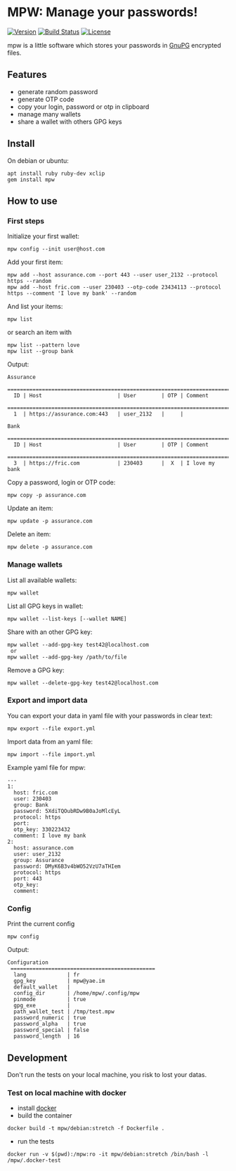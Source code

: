 # MPW: Manage your passwords!
[![Version](https://img.shields.io/badge/latest_version-4.2.2-green.svg)](https://github.com/nishiki/manage-password/releases)
[![Build Status](https://travis-ci.org/nishiki/manage-password.svg?branch=master)](https://travis-ci.org/nishiki/manage-password)
[![License](https://img.shields.io/badge/license-GPL--2.0-blue.svg)](https://github.com/nishiki/manage-password/blob/master/LICENSE)

mpw is a little software which stores your passwords in [GnuPG](http://www.gnupg.org/) encrypted files.

## Features

 * generate random password
 * generate OTP code
 * copy your login, password or otp in clipboard
 * manage many wallets
 * share a wallet with others GPG keys

## Install

On debian or ubuntu:
```
apt install ruby ruby-dev xclip
gem install mpw
```

## How to use
### First steps

Initialize your first wallet:
```
mpw config --init user@host.com
```

Add your first item:
```
mpw add --host assurance.com --port 443 --user user_2132 --protocol https --random
mpw add --host fric.com --user 230403 --otp-code 23434113 --protocol https --comment 'I love my bank' --random

```

And list your items:
```
mpw list
```
or search an item with
```
mpw list --pattern love
mpw list --group bank
```

Output:
```
Assurance
 ==========================================================================
  ID | Host                        | User        | OTP | Comment          
 ==========================================================================
  1  | https://assurance.com:443   | user_2132   |     |                  

Bank
 ==========================================================================
  ID | Host                        | User        | OTP | Comment          
 ==========================================================================
  3  | https://fric.com            | 230403      |  X  | I love my bank   
```

Copy a password, login or OTP code:
```
mpw copy -p assurance.com
```

Update an item:
```
mpw update -p assurance.com
```

Delete an item:
```
mpw delete -p assurance.com
```

### Manage wallets

List all available wallets:
```
mpw wallet
```

List all GPG keys in wallet:
```
mpw wallet --list-keys [--wallet NAME]
```

Share with an other GPG key:
```
mpw wallet --add-gpg-key test42@localhost.com
 or
mpw wallet --add-gpg-key /path/to/file
```

Remove a GPG key:
```
mpw wallet --delete-gpg-key test42@localhost.com
```

### Export and import data

You can export your data in yaml file with your passwords in clear text:
```
mpw export --file export.yml
```

Import data from an yaml file:
```
mpw import --file import.yml
```

Example yaml file for mpw:

```
---
1:
  host: fric.com
  user: 230403
  group: Bank
  password: 5XdiTQOubRDw9B0aJoMlcEyL
  protocol: https
  port:
  otp_key: 330223432
  comment: I love my bank
2:
  host: assurance.com
  user: user_2132
  group: Assurance
  password: DMyK6B3v4bWO52VzU7aTHIem
  protocol: https
  port: 443
  otp_key:
  comment:
```

### Config

Print the current config
```
mpw config
```

Output:

```
Configuration
 ==============================================
  lang             | fr
  gpg_key          | mpw@yae.im
  default_wallet   |
  config_dir       | /home/mpw/.config/mpw
  pinmode          | true
  gpg_exe          |
  path_wallet_test | /tmp/test.mpw
  password_numeric | true
  password_alpha   | true
  password_special | false
  password_length  | 16

```

## Development

Don't run the tests on your local machine, you risk to lost your datas.

### Test on local machine with docker

  * install [docker](https://docs.docker.com/engine/installation/)
  * build the container
```
docker build -t mpw/debian:stretch -f Dockerfile .
```
  * run the tests

```
docker run -v $(pwd):/mpw:ro -it mpw/debian:stretch /bin/bash -l /mpw/.docker-test
```
